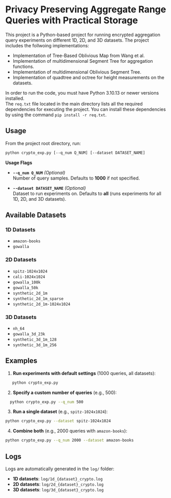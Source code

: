 # Privacy Preserving Aggregate Range Queries with Practical Storage
This project is a Python-based project for running encrypted aggregation query experiments on different 1D, 2D, and 3D datasets. The project includes the follwoing implementations:  

- Implementation of Tree-Based Oblivious Map from Wang et al.
- Implementation of multidimensional Segment Tree for aggregation functions.
- Implementation of multidimensional Oblivious Segment Tree.
- Implementation of quadtree and octree for height measurements on the datasets.

In order to run the code, you must have Python 3.10.13 or newer versions installed. <br />
The `req.txt` file located in the main directory lists all the required dependencies for executing the project. You can install these dependencies by using the command `pip install -r req.txt`.


## Usage
From the project root directory, run:
```bash
python crypto_exp.py [--q_num Q_NUM] [--dataset DATASET_NAME] 
```
**Usage Flags**

- **`--q_num Q_NUM`** *(Optional)*  
  Number of query samples. Defaults to **1000** if not specified.

- **`--dataset DATASET_NAME`** *(Optional)*  
  Dataset to run experiments on. Defaults to **all** (runs experiments for all 1D, 2D, and 3D datasets).

## Available Datasets

### 1D Datasets
- `amazon-books`
- `gowalla`

### 2D Datasets
- `spitz-1024x1024`
- `cali-1024x1024`
- `gowalla_100k`
- `gowalla_50k`
- `synthetic_2d_1m`
- `synthetic_2d_1m_sparse`
- `synthetic_2d_1m-1024x1024`

### 3D Datasets
- `nh_64`
- `gowalla_3d_23k`
- `synthetic_3d_1m_128`
- `synthetic_3d_1m_256`

## Examples

1. **Run experiments with default settings** (1000 queries, all datasets):
```bash
   python crypto_exp.py
```

2. **Specify a custom number of queries** (e.g., 500):
```bash
  python crypto_exp.py --q_num 500
```
3. **Run a single dataset** (e.g., `spitz-1024x1024`):
```bash
python crypto_exp.py --dataset spitz-1024x1024
```

4. **Combine both** (e.g., 2000 queries with `amazon-books`):
```bash
python crypto_exp.py --q_num 2000 --dataset amazon-books
```

## Logs

Logs are automatically generated in the `log/` folder:

- **1D datasets**: `log/1d_{dataset}_crypto.log`
- **2D datasets**: `log/2d_{dataset}_crypto.log`
- **3D datasets**: `log/3d_{dataset}_crypto.log`

